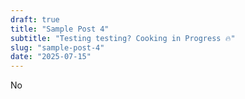 ```yaml
---
draft: true
title: "Sample Post 4"
subtitle: "Testing testing? Cooking in Progress 🔥"
slug: "sample-post-4"
date: "2025-07-15"
---
```


No